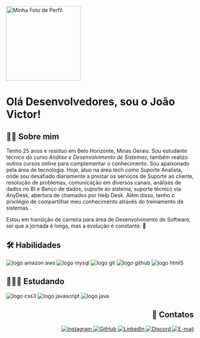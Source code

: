 
<img align="center" height=200 padding="0" src="https://i.ibb.co/gJCnyR4/fotor-20240501211958.png" alt="Minha Foto de Perfil">

<h1>Olá Desenvolvedores, sou o João Victor!</h1>

<h2>👋🏼 Sobre mim</h2> 

<p>
Tenho 25 anos e resíduo em Belo Horizonte, Minas Gerais. Sou estudante técnico do curso <i>Análise e Desenvolvimento de Sistemas</i>, também realizo outros cursos online para complementar o conhecimento. Sou apaixonado pela área de tecnologia. Hoje, atuo na área tech como Suporte Analista, onde sou desafiado diariamente a prestar os serviços de Suporte ao cliente, resolução de problemas, comunicação em diversos canais, análises de dados no BI e Banco de dados, suporte ao sistema, suporte técnico via AnyDesk, abertura de chamados por Help Desk. Além disso, tenho o privilégio de compartilhar meu conhecimento através do treinamento de sistemas.
</p>

<p>
Estou em transição de carreira para área de Desenvolvimento de Software, sei que a jornada é longa, mas a evolução é constante. 🚀
</p>

<div>
  <h2>🛠️ Habilidades </h2>
  <img src="https://img.shields.io/badge/AWS-007ea7.svg?style=for-the-badge&logo=amazon-aws&logoColor=white" alt="logo amazon aws">
  <img src="https://img.shields.io/badge/MySQL-007ea7.svg?style=for-the-badge&logo=mysql&logoColor=white" alt="logo mysql">
  <img src="https://img.shields.io/badge/Git-007ea7?style=for-the-badge&logo=git&logoColor=fff" alt="logo git">
  <img src="https://img.shields.io/badge/GitHub-007ea7?style=for-the-badge&logo=github&logoColor=fff" alt="logo github">
  <img src="https://img.shields.io/badge/HTML-007ea7?style=for-the-badge&logo=html5&logoColor=fff" alt="logo html5">
</div>

<div>
  <h2>👨🏻‍💻 Estudando</h2>
  <img src="https://img.shields.io/badge/CSS3-007ea7?style=for-the-badge&logo=css3&logoColor=fff" alt="logo css3">
  <img src="https://img.shields.io/badge/JavaScript-007ea7?style=for-the-badge&logo=javascript&logoColor=fff" alt="logo javascript">
  <img src="https://img.shields.io/badge/java-007ea7.svg?style=for-the-badge&logo=openjdk&logoColor=white" alt="logo java">
</div>

<div style="text-align: right;">
  <h2>📱 Contatos</h2>
  <a href="https://www.instagram.com/santsvictor_/?next=%2F">
    <img src="https://img.shields.io/badge/INSTAGRAM-007ea7?style=for-the-badge&logo=instagram&logoColor=fff" alt="Instagram">
  </a>
  <a href="https://github.com/JoaoVictorSants">
    <img src="https://img.shields.io/badge/github-007ea7?style=for-the-badge&logo=github&logoColor=fff"" alt="GitHub">
  </a>
  <a href="https://www.linkedin.com/in/jo%C3%A3o-victor-santana-20b7102ab/">
    <img src="https://img.shields.io/badge/LINKEDIN-007ea7?style=for-the-badge&logo=linkedIn&logoColor=fff" alt="LinkedIn">
  </a>
  <a href="https://discord.com/channels/victorsants">
    <img src="https://img.shields.io/badge/Discord-007ea7?style=for-the-badge&logo=discord&logoColor=white" alt="Discord">
  </a>
  <a href="mailto:santsvictor@hotmail.com">
    <img src="https://img.shields.io/badge/Email-007ea7?style=for-the-badge&logo=microsoft-outlook&logoColor=fff" alt="E-mail">
  </a>
</div>